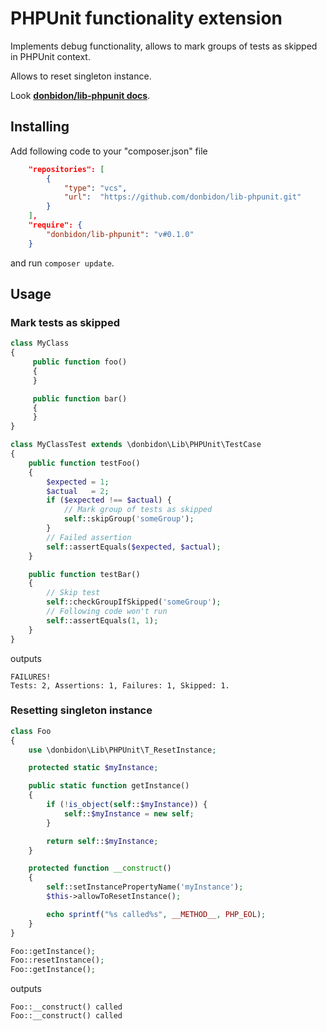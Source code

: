 # PHPUnit functionality extension
Implements debug functionality, allows to mark groups of tests as skipped  in PHPUnit context.

Allows to reset singleton instance.

Look [**donbidon/lib-phpunit docs**](https://donbidon.github.io/docs/packages/lib-phpunit).

## Installing
Add following code to your "composer.json" file
```json
    "repositories": [
        {
            "type": "vcs",
            "url":  "https://github.com/donbidon/lib-phpunit.git"
        }
    ],
    "require": {
        "donbidon/lib-phpunit": "v#0.1.0"
    }
```
and run `composer update`.

## Usage

### Mark tests as skipped
```php
class MyClass
{
     public function foo()
     {
     }

     public function bar()
     {
     }
}

class MyClassTest extends \donbidon\Lib\PHPUnit\TestCase
{
    public function testFoo()
    {
        $expected = 1;
        $actual   = 2;
        if ($expected !== $actual) {
            // Mark group of tests as skipped
            self::skipGroup('someGroup');
        }
        // Failed assertion
        self::assertEquals($expected, $actual);
    }

    public function testBar()
    {
        // Skip test
        self::checkGroupIfSkipped('someGroup');
        // Following code won't run
        self::assertEquals(1, 1);
    }
}
```
outputs
```
FAILURES!
Tests: 2, Assertions: 1, Failures: 1, Skipped: 1.
```

### Resetting singleton instance
```php
class Foo
{
    use \donbidon\Lib\PHPUnit\T_ResetInstance;

    protected static $myInstance;

    public static function getInstance()
    {
        if (!is_object(self::$myInstance)) {
            self::$myInstance = new self;
        }

        return self::$myInstance;
    }

    protected function __construct()
    {
        self::setInstancePropertyName('myInstance');
        $this->allowToResetInstance();

        echo sprintf("%s called%s", __METHOD__, PHP_EOL);
    }
}

Foo::getInstance();
Foo::resetInstance();
Foo::getInstance();
```
outputs
```
Foo::__construct() called
Foo::__construct() called
```
